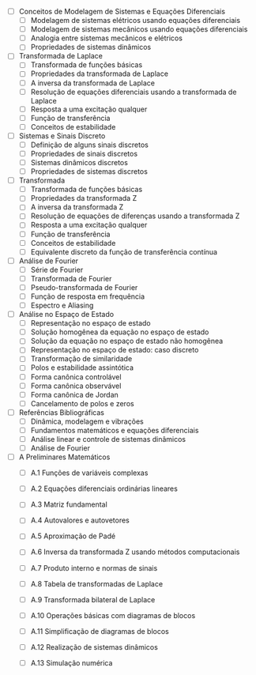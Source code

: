
- [ ] Conceitos de Modelagem de Sistemas e Equações Diferenciais
	- [ ] Modelagem de sistemas elétricos usando equações diferenciais
	- [ ] Modelagem de sistemas mecânicos usando equações diferenciais
	- [ ] Analogia entre sistemas mecânicos e elétricos
	- [ ] Propriedades de sistemas dinâmicos
- [ ] Transformada de Laplace
	- [ ] Transformada de funções básicas
	- [ ] Propriedades da transformada de Laplace
	- [ ] A inversa da transformada de Laplace
	- [ ] Resolução de equações diferenciais usando a transformada de Laplace
	- [ ] Resposta a uma excitação qualquer
	- [ ] Função de transferência
	- [ ] Conceitos de estabilidade
- [ ] Sistemas e Sinais Discreto
	- [ ] Definição de alguns sinais discretos
	- [ ] Propriedades de sinais discretos
	- [ ] Sistemas dinâmicos discretos
	- [ ] Propriedades de sistemas discretos
- [ ] Transformada 
	- [ ] Transformada de funções básicas
	- [ ] Propriedades da transformada Z
	- [ ] A inversa da transformada Z
	- [ ] Resolução de equações de diferenças usando a transformada Z
	- [ ] Resposta a uma excitação qualquer
	- [ ] Função de transferência
	- [ ] Conceitos de estabilidade
	- [ ] Equivalente discreto da função de transferência contínua
- [ ] Análise de Fourier
	- [ ] Série de Fourier
	- [ ] Transformada de Fourier
	- [ ] Pseudo-transformada de Fourier
	- [ ] Função de resposta em frequência
	- [ ] Espectro e Aliasing
- [ ] Análise no Espaço de Estado
	- [ ] Representação no espaço de estado
	- [ ] Solução homogênea da equação no espaço de estado
	- [ ] Solução da equação no espaço de estado não homogênea
	- [ ] Representação no espaço de estado: caso discreto
	- [ ] Transformação de similaridade
	- [ ] Polos e estabilidade assintótica
	- [ ] Forma canônica controlável
	- [ ] Forma canônica observável
	- [ ] Forma canônica de Jordan
	- [ ] Cancelamento de polos e zeros
- [ ] Referências Bibliográficas
	- [ ] Dinâmica, modelagem e vibrações
	- [ ] Fundamentos matemáticos e equações diferenciais
	- [ ] Análise linear e controle de sistemas dinâmicos
	- [ ] Análise de Fourier
- [ ] A Preliminares Matemáticos
	- [ ] A.1 Funções de variáveis complexas
	- [ ] A.2 Equações diferenciais ordinárias lineares
	- [ ] A.3 Matriz fundamental
	- [ ] A.4 Autovalores e autovetores
	- [ ] A.5 Aproximação de Padé
	- [ ] A.6 Inversa da transformada Z usando métodos computacionais
	- [ ] A.7 Produto interno e normas de sinais
	- [ ] A.8 Tabela de transformadas de Laplace
	- [ ] A.9 Transformada bilateral de Laplace
	- [ ] A.10 Operações básicas com diagramas de blocos
	- [ ] A.11 Simplificação de diagramas de blocos
	- [ ] A.12 Realização de sistemas dinâmicos
	- [ ] A.13 Simulação numérica

